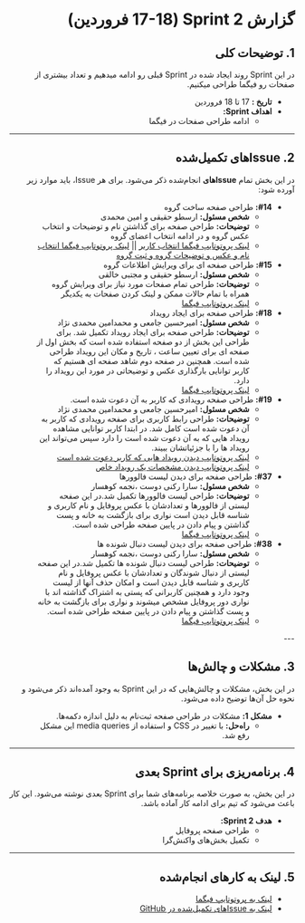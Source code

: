 <div dir="rtl" align="right">

# گزارش Sprint 2 (17-18 فروردین)

## 1. توضیحات کلی
در این Sprint روند ایجاد شده در Sprint قبلی رو ادامه میدهیم و تعداد بیشتری از صفحات رو فیگما طراحی میکنیم.

- **تاریخ‌ :** 17 تا 18 فروردین
- **اهداف Sprint:**
  - ادامه طراحی صفحات در فیگما
    

---

## <h2 dir="rtl"> 2. Issue‌های تکمیل‌شده </h2>
در این بخش تمام **Issue‌های** انجام‌شده ذکر می‌شود. برای هر Issue، باید موارد زیر آورده شود:

<ul dir="rtl">
  <li><strong>#14:</strong> طراحی صفحه ساخت گروه
    <ul>
      <li><strong>شخص مسئول:</strong> ارسطو حقیقی و امین محمدی</li>
      <li><strong>توضیحات:</strong> طراحی صفحه برای گذاشتن نام و توضیحات و انتخاب عکس گروه و در ادامه انتخاب اعضای گروه  
      </li>
      <li><a href="https://www.figma.com/proto/W1udGOCI5g6WOiMc4S9GMT/Social-Network---7gun?node-id=115-222&t=CtVyL0JKSfunsmsE-1">لینک پروتوتایپ فیگما انتخاب کاربر</a> || <a href="https://www.figma.com/proto/W1udGOCI5g6WOiMc4S9GMT/Social-Network---7gun?node-id=124-219&t=CtVyL0JKSfunsmsE-1">لینک پروتوتایپ فیگما انتخاب نام و عکس و توضیحات گروه و ثبت گروه</a></li>      </li>
    </ul>
  </li>
   <li><strong>#15:</strong> طراحی صفحه ای برای ویرایش اطلاعات گروه
    <ul>
      <li><strong>شخص مسئول:</strong> ارسطو حقیقی و مجتبی خالقی</li>
      <li><strong>توضیحات:</strong> طراحی تمام صفحات مورد نیاز برای ویرایش گروه همراه با تمام حالات ممکن و لینک کردن صفحات به یکدیگر 
      </li>
      <li><a href="https://www.figma.com/proto/W1udGOCI5g6WOiMc4S9GMT/Social-Network---7gun?node-id=159-329&t=CtVyL0JKSfunsmsE-1">لینک پروتوتایپ فیگما</a>      </li>
    </ul>
  </li>
  <li><strong>#18:</strong> طراحی صفحه برای ایجاد رویداد
    <ul>
      <li><strong>شخص مسئول:</strong> امیرحسین جامعی و محمدامین محمدی نژاد</li>
      <li><strong>توضیحات:</strong> طراحی صفحه برای ایجاد رویداد تکمیل شد. برای طراحی این بخش از دو صفحه استفاده شده است که بخش اول از صفحه ای برای تعیین ساعت ، تاریخ و مکان این رویداد طراحی شده است. همچنین در صفحه دوم شاهد صفحه ای هستیم که کاربر توانایی بارگذاری عکس و   توضیحاتی در مورد این رویداد را دارد.  
      </li>
      <li><a href="https://www.figma.com/proto/W1udGOCI5g6WOiMc4S9GMT/Social-Network---7gun?node-id=159-329&p=f&t=FmZRc1hCzX5yjElX-0&scaling=scale-down&content-scaling=fixed&page-id=0%3A1%3Cdiv%20dir%3D">لینک پروتوتایپ فیگما</a>      </li>
    </ul>
  </li>

  <li><strong>#19:</strong> طراحی صفحه رویدادی که کاربر به آن دعوت شده است.
    <ul>
      <li><strong>شخص مسئول:</strong> امیرحسین جامعی و محمدامین محمدی نژاد</li>
      <li><strong>توضیحات:</strong> طراحی رابط کاربری برای صفحه رویدادی که کاربر به آن دعوت شده است کامل شد. در ابتدا کاربر توانایی مشاهده رویداد هایی که به آن دعوت شده است را دارد سپس می‌تواند این رویداد ها را با جزئیاتشان ببیند.
      </li>
      <li><a href="https://www.figma.com/proto/mMeIpnlEtNaAbXq7518twv/profile?node-id=200-167&t=icVGY796C4MoLYIy-0&scaling=min-zoom&content-scaling=fixed&page-id=6%3A327">لینک پروتوتایپ دیدن رویداد هایی که کاربر دعوت شده است</a>      </li>
      <li><a href="https://www.figma.com/proto/mMeIpnlEtNaAbXq7518twv/profile?node-id=203-26&t=icVGY796C4MoLYIy-0&scaling=min-zoom&content-scaling=fixed&page-id=6%3A327">لینک پروتوتایپ دیدن مشخصات یک رویداد خاص</a>      </li>
    </ul>
  </li>

  <li><strong>#37:</strong> طراحی صفحه برای دیدن لیست فالوورها
    <ul>
      <li><strong>شخص مسئول:</strong> سارا رکنی دوست ،نجمه کوهسار</li>
      <li><strong>توضیحات:</strong>  طراحی لیست فالوورها تکمیل شد.در این صفحه لیستی از فالوورها و تعدادشان با عکس پروفایل و نام کاربری و شناسه قابل دیدن است نواری برای بازگشت به خانه و پست گذاشتن و پیام دادن در پایین صفحه طراحی شده است.  </li>
      <li><a href="https://www.figma.com/proto/a5YCI4n0tDQ9PB6E29EBIf/Untitled?node-id=33-3&p=f&t=yEyeXsHejSsS8cx8-0&scaling=scale-down&content-scaling=fixed&page-id=33%3A2">لینک پروتوتایپ فیگما</a></li>
    </ul>
  </li>
<li><strong>#38:</strong> طراحی صفحه برای دیدن لیست دنبال شونده ها
    <ul>
      <li><strong>شخص مسئول:</strong> سارا رکنی دوست ،نجمه کوهسار</li>
      <li><strong>توضیحات:</strong>  طراحی لیست دنبال شونده ها تکمیل شد.در این صفحه لیستی از دنبال شوندگان و تعدادشان با عکس پروفایل و نام کاربری و شناسه قابل دیدن است و امکان حذف آنها از لیست وجود دارد و همچنین کاربرانی که پستی به اشتراک گذاشته اند با نواری دور پروفایل مشخص میشوند و نواری برای بازگشت به خانه و پست گذاشتن و پیام دادن در پایین صفحه طراحی شده است.  </li>
      <li><a href="https://www.figma.com/proto/a5YCI4n0tDQ9PB6E29EBIf/Untitled?node-id=60-28&t=974ZzOJuyaY0JA6t-0&scaling=scale-down&content-scaling=fixed&page-id=33%3A2">لینک پروتوتایپ فیگما</a></li>
    </ul>
  </li>
</ul>
---

## 3. مشکلات و چالش‌ها
در این بخش، مشکلات و چالش‌هایی که در این Sprint به وجود آمده‌اند ذکر می‌شود و نحوه حل آن‌ها توضیح داده می‌شود.

- **مشکل 1:** مشکلات در طراحی صفحه ثبت‌نام به دلیل اندازه دکمه‌ها.
  - **راه‌حل:** با تغییر در CSS و استفاده از media queries این مشکل رفع شد.

---

## 4. برنامه‌ریزی برای Sprint بعدی
در این بخش، به صورت خلاصه برنامه‌های شما برای Sprint بعدی نوشته می‌شود. این کار باعث می‌شود که تیم برای ادامه کار آماده باشد.

- **هدف Sprint 2:**
  - طراحی صفحه پروفایل
  - تکمیل بخش‌های واکنش‌گرا

---

## 5. لینک به کارهای انجام‌شده
- [لینک به پروتوتایپ فیگما](https://www.figma.com/file/xyz)
- [لینک به Issue‌های تکمیل‌شده در GitHub](https://github.com/username/repository/issues)

</div>
